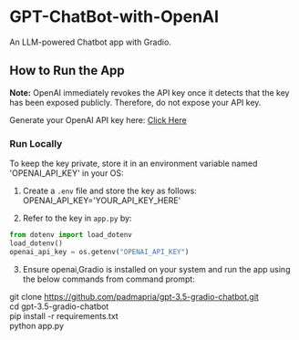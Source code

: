 # GPT-ChatBot-with-OpenAI   
An LLM-powered Chatbot app with Gradio.

## How to Run the App
**Note:** OpenAI immediately revokes the API key once it detects that the key has been exposed publicly. Therefore, do not expose your API key.

Generate your OpenAI API key here: [Click Here](https://platform.openai.com/account/api-keys)

### Run Locally
To keep the key private, store it in an environment variable named 'OPENAI_API_KEY' in your OS:   

1. Create a `.env` file and store the key as follows:     
OPENAI_API_KEY='YOUR_API_KEY_HERE'

2. Refer to the key in `app.py` by:
```python
from dotenv import load_dotenv
load_dotenv()
openai_api_key = os.getenv("OPENAI_API_KEY")
```

3. Ensure openai,Gradio is installed on your system and run the app using the below commands from command prompt:

git clone https://github.com/padmapria/gpt-3.5-gradio-chatbot.git    
cd gpt-3.5-gradio-chatbot    
pip install -r requirements.txt    
python app.py    



